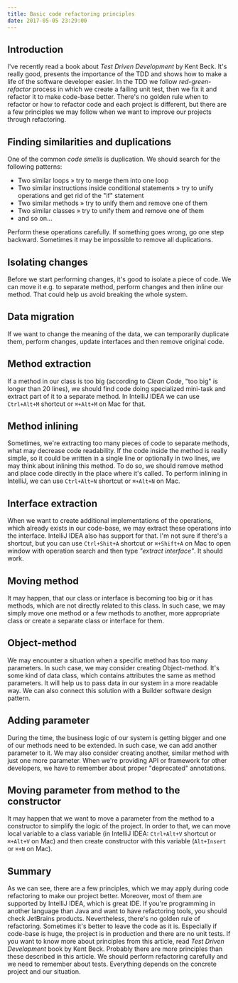```yaml
---
title: Basic code refactoring principles
date: 2017-05-05 23:29:00
---
```


Introduction
------------

I've recently read a book about _Test Driven Development_ by Kent Beck. It's really good, presents the importance of the TDD and shows how to make a life of the software developer easier. In the TDD we follow _red-green-refactor_ process in which we create a failing unit test, then we fix it and refactor it to make code-base better. There's no golden rule when to refactor or how to refactor code and each project is different, but there are a few principles we may follow when we want to improve our projects through refactoring.

Finding similarities and duplications
-------------------------------------

One of the common _code smells_ is duplication. We should search for the following patterns:

*   Two similar loops » try to merge them into one loop
*   Two similar instructions inside conditional statements » try to unify operations and get rid of the "if" statement
*   Two similar methods » try to unify them and remove one of them
*   Two similar classes » try to unify them and remove one of them
*   and so on...

Perform these operations carefully. If something goes wrong, go one step backward. Sometimes it may be impossible to remove all duplications.

Isolating changes
-----------------

Before we start performing changes, it's good to isolate a piece of code. We can move it e.g. to separate method, perform changes and then inline our method. That could help us avoid breaking the whole system.

Data migration
--------------

If we want to change the meaning of the data, we can temporarily duplicate them, perform changes, update interfaces and then remove original code.

Method extraction
-----------------

If a method in our class is too big (according to _Clean Code_, "too big" is longer than 20 lines), we should find code doing specialized mini-task and extract part of it to a separate method. In IntelliJ IDEA we can use `Ctrl+Alt+M` shortcut or `⌘+Alt+M` on Mac for that.

Method inlining
---------------

Sometimes, we're extracting too many pieces of code to separate methods, what may decrease code readability. If the code inside the method is really simple, so it could be written in a single line or optionally in two lines, we may think about inlining this method. To do so, we should remove method and place code directly in the place where it's called. To perform inlining in IntelliJ, we can use `Ctrl+Alt+N` shortcut or `⌘+Alt+N` on Mac.

Interface extraction
--------------------

When we want to create additional implementations of the operations, which already exists in our code-base, we may extract these operations into the interface. IntelliJ IDEA also has support for that. I'm not sure if there's a shortcut, but you can use `Ctrl+Shit+A` shortcut or `⌘+Shift+A` on Mac to open window with operation search and then type _"extract interface"_. It should work.

Moving method
-------------

It may happen, that our class or interface is becoming too big or it has methods, which are not directly related to this class. In such case, we may simply move one method or a few methods to another, more appropriate class or create a separate class or interface for them.

Object-method
-------------

We may encounter a situation when a specific method has too many parameters. In such case, we may consider creating Object-method. It's some kind of data class, which contains attributes the same as method parameters. It will help us to pass data in our system in a more readable way. We can also connect this solution with a Builder software design pattern.

Adding parameter
----------------

During the time, the business logic of our system is getting bigger and one of our methods need to be extended. In such case, we can add another parameter to it. We may also consider creating another, similar method with just one more parameter. When we're providing API or framework for other developers, we have to remember about proper "deprecated" annotations.

Moving parameter from method to the constructor
-----------------------------------------------

It may happen that we want to move a parameter from the method to a constructor to simplify the logic of the project. In order to that, we can move local variable to a class variable (in IntelliJ IDEA: `Ctrl+Alt+V` shortcut or `⌘+Alt+V` on Mac) and then create constructor with this variable (`Alt+Insert` or `⌘+N` on Mac).

Summary
-------

As we can see, there are a few principles, which we may apply during code refactoring to make our project better. Moreover, most of them are supported by IntelliJ IDEA, which is great IDE. If you're programming in another language than Java and want to have refactoring tools, you should check JetBrains products. Nevertheless, there's no golden rule of refactoring. Sometimes it's better to leave the code as it is. Especially if code-base is huge, the project is in production and there are no unit tests. If you want to know more about principles from this article, read _Test Driven Development_ book by Kent Beck. Probably there are more principles than these described in this article. We should perform refactoring carefully and we need to remember about tests. Everything depends on the concrete project and our situation.
